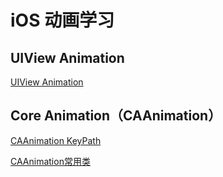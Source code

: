# iOS 动画学习

## UIView Animation

[UIView Animation](./UIViewAnimation.md)

## Core Animation（CAAnimation）

[CAAnimation KeyPath](./CAAnimationKeyPath.md)

[CAAnimation常用类](./CAAnimation常用类.md)
